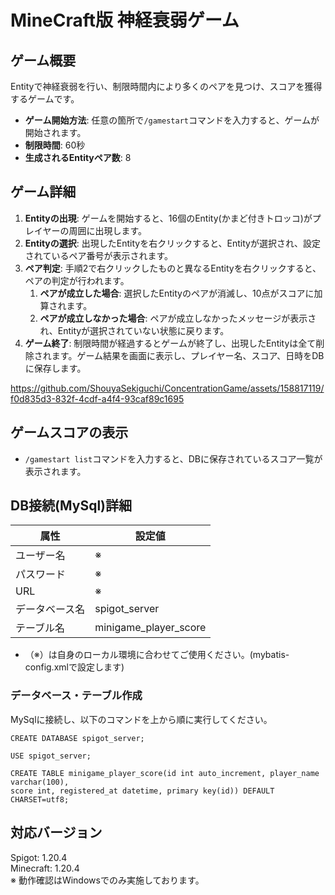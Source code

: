 # MineCraft版 神経衰弱ゲーム

## ゲーム概要
Entityで神経衰弱を行い、制限時間内により多くのペアを見つけ、スコアを獲得するゲームです。
- **ゲーム開始方法**: 任意の箇所で`/gamestart`コマンドを入力すると、ゲームが開始されます。
- **制限時間**: 60秒
- **生成されるEntityペア数**: 8

## ゲーム詳細
1. **Entityの出現**: ゲームを開始すると、16個のEntity(かまど付きトロッコ)がプレイヤーの周囲に出現します。
2. **Entityの選択**: 出現したEntityを右クリックすると、Entityが選択され、設定されているペア番号が表示されます。
3. **ペア判定**: 手順2で右クリックしたものと異なるEntityを右クリックすると、ペアの判定が行われます。
   1. **ペアが成立した場合**: 選択したEntityのペアが消滅し、10点がスコアに加算されます。
   2. **ペアが成立しなかった場合**: ペアが成立しなかったメッセージが表示され、Entityが選択されていない状態に戻ります。
4. **ゲーム終了**: 制限時間が経過するとゲームが終了し、出現したEntityは全て削除されます。ゲーム結果を画面に表示し、プレイヤー名、スコア、日時をDBに保存します。

https://github.com/ShouyaSekiguchi/ConcentrationGame/assets/158817119/f0d835d3-832f-4cdf-a4f4-93caf89c1695

## ゲームスコアの表示
- `/gamestart list`コマンドを入力すると、DBに保存されているスコア一覧が表示されます。

## DB接続(MySql)詳細
| 属性      | 設定値                   |
|---------|-----------------------|
| ユーザー名   | ※                     |
| パスワード   | ※                     |
| URL     | ※                     |
| データベース名 | spigot_server         |
| テーブル名   | minigame_player_score |
- （※）は自身のローカル環境に合わせてご使用ください。(mybatis-config.xmlで設定します)
### データベース・テーブル作成
MySqlに接続し、以下のコマンドを上から順に実行してください。
```
CREATE DATABASE spigot_server;

USE spigot_server;

CREATE TABLE minigame_player_score(id int auto_increment, player_name varchar(100), 
score int, registered_at datetime, primary key(id)) DEFAULT CHARSET=utf8;
```

## 対応バージョン
Spigot: 1.20.4  
Minecraft: 1.20.4  
※ 動作確認はWindowsでのみ実施しております。

